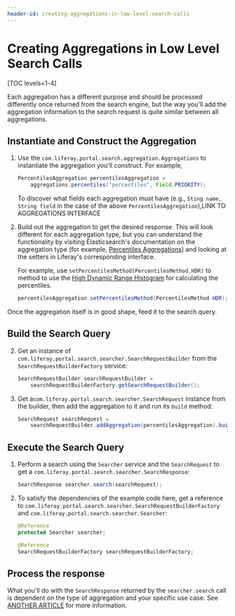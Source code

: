 ```yaml
---
header-id: creating-aggregations-in-low-level-search-calls
---
```


# Creating Aggregations in Low Level Search Calls

[TOC levels=1-4]

Each aggregation has a different purpose and should be processed differently
once returned from the search engine, but the way you'll add the aggregation
information to the search request is quite similar between all aggregations.

## Instantiate and Construct the Aggregation

1.  Use the `com.liferay.portal.search.aggregation.Aggregations` to instantiate the aggregation you'll
construct. For example,

    ```java
    PercentilesAggregation percentilesAggregation =
        aggregations.percentiles("percentiles", Field.PRIORITY);
    ```

    To discover what fields each aggregation must have (e.g., `Sting name, String
    field` in the case of the above `PercentilesAggregation`),LINK TO
    AGGREGATIONS INTERFACE

2.  Build out the aggregation to get the desired response. This will look
    different for each aggregation type, but you can understand the
    functionality by visiting Elasticsearch's documentation on the aggregation
    type (for example, 
    [Percentiles Aggregations](https://www.elastic.co/guide/en/elasticsearch/reference/6.5/search-aggregations-metrics-percentile-aggregation.html))
    and looking at the setters in Liferay's corresponding interface.

    For example, use `setPercentilesMethod(PercentilesMethod.HDR)` to method to
    use the 
    [High Dynamic Range Histogram](https://www.elastic.co/guide/en/elasticsearch/reference/6.5/search-aggregations-metrics-percentile-aggregation.html#_hdr_histogram)
    for calculating the percentiles.

    ```java
    percentilesAggregation.setPercentilesMethod(PercentilesMethod.HDR);
    ```
Once the aggregation itself is in good shape, feed it to the search query.

## Build the Search Query

2.  Get an instance of `com.liferay.portal.search.searcher.SearchRequestBuilder`
    from the `SearchRequestBuilderFactory` service:

    ```java
    SearchRequestBuilder searchRequestBuilder = 
        searchRequestBuilderFactory.getSearchRequestBuilder();
    ```

3.  Get a`com.liferay.portal.search.searcher.SearchRequest` instance from the
    builder, then add the aggregation to it and run its `build` method:

    ```java
    SearchRequest searchRequest =
        searchRequestBuilder.addAggregation(percentilesAggregation).build();
    ```
## Execute the Search Query

1.  Perform a search using the `Searcher` service and the `SearchRequest` to get
   a `com.liferay.portal.search.searcher.SearchResponse`:

    ```java
    SearchResponse searcher.search(searchRequest);
    ```

2.  To satisfy the dependencies of the example code here, get a reference to
    `com.liferay.portal.search.searcher.SearchRequestBuilderFactory` and
    `com.liferay.portal.search.searcher.Searcher`:

    ```java
    @Reference
    protected Searcher searcher;

    @Reference
    SearchRequestBuilderFactory searchRequestBuilderFactory;
    ```

## Process the response

What you'll do with the `SearchResponse` returned by the `searcher.search` call
is dependent on the type of aggregation and your specific use case. See [ANOTHER
ARTICLE]() for more information.
